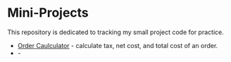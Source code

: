 # Mini-Projects
This repository is dedicated to tracking my small project code for practice.
- [Order Caulculator](https://github.com/ddlhg/Mini-Projects/blob/main/Order%20Calculator) - calculate tax, net cost, and total cost of an order.
- []() - 
